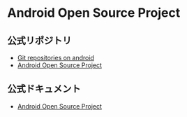 # Android Open Source Project

## 公式リポジトリ
- [Git repositories on android](https://android.googlesource.com/)
- [Android Open Source Project](https://github.com/aosp-mirror)

## 公式ドキュメント
- [Android Open Source Project](https://source.android.com/)

